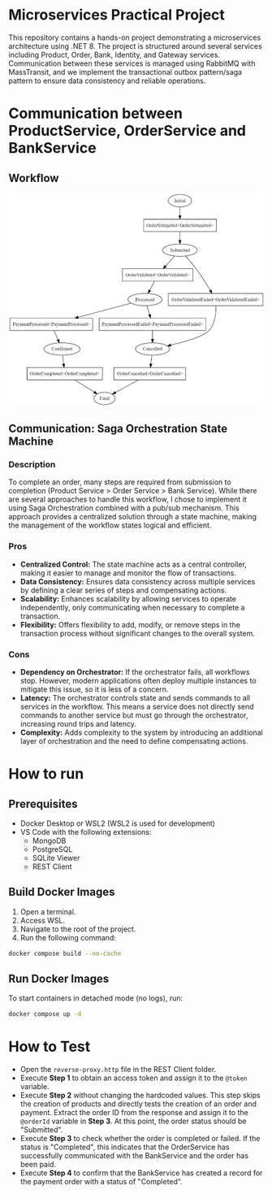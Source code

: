 # Microservices Practical Project

This repository contains a hands-on project demonstrating a microservices architecture using .NET 8. The project is structured around several services including Product, Order, Bank, Identity, and Gateway services. Communication between these services is managed using RabbitMQ with MassTransit, and we implement the transactional outbox pattern/saga pattern to ensure data consistency and reliable operations.

# Communication between ProductService, OrderService and BankService
## Workflow
![alt text](https://raw.githubusercontent.com/hptruc/msa-fundamental-hands-on/main/Resources/workflow.png)

## Communication: Saga Orchestration State Machine
### Description
To complete an order, many steps are required from submission to completion (Product Service > Order Service > Bank Service). While there are several approaches to handle this workflow, I chose to implement it using Saga Orchestration combined with a pub/sub mechanism. This approach provides a centralized solution through a state machine, making the management of the workflow states logical and efficient.
### Pros
- **Centralized Control:** The state machine acts as a central controller, making it easier to manage and monitor the flow of transactions.
- **Data Consistency:** Ensures data consistency across multiple services by defining a clear series of steps and compensating actions.
- **Scalability:** Enhances scalability by allowing services to operate independently, only communicating when necessary to complete a transaction.
- **Flexibility:** Offers flexibility to add, modify, or remove steps in the transaction process without significant changes to the overall system.
### Cons
- **Dependency on Orchestrator:** If the orchestrator fails, all workflows stop. However, modern applications often deploy multiple instances to mitigate this issue, so it is less of a concern.
- **Latency:** The orchestrator controls state and sends commands to all services in the workflow. This means a service does not directly send commands to another service but must go through the orchestrator, increasing round trips and latency.
- **Complexity:** Adds complexity to the system by introducing an additional layer of orchestration and the need to define compensating actions.

# How to run
## Prerequisites
- Docker Desktop or WSL2 (WSL2 is used for development)
- VS Code with the following extensions:
    - MongoDB
    - PostgreSQL
    - SQLite Viewer
    - REST Client
## Build Docker Images
1. Open a terminal.
2. Access WSL.
3. Navigate to the root of the project.
4. Run the following command:

```bash
docker compose build --no-cache
```
## Run Docker Images
To start containers in detached mode (no logs), run:

```bash
docker compose up -d
```
# How to Test
- Open the `reverse-proxy.http` file in the REST Client folder.
- Execute **Step 1** to obtain an access token and assign it to the `@token` variable.
- Execute **Step 2** without changing the hardcoded values. This step skips the creation of products and directly tests the creation of an order and payment. Extract the order ID from the response and assign it to the `@orderId` variable in **Step 3**. At this point, the order status should be "Submitted".
- Execute **Step 3** to check whether the order is completed or failed. If the status is "Completed", this indicates that the OrderService has successfully communicated with the BankService and the order has been paid.
- Execute **Step 4** to confirm that the BankService has created a record for the payment order with a status of "Completed".